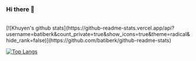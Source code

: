 ### Hi there 👋
<br/>
[![Khuyen's github stats](https://github-readme-stats.vercel.app/api?username=batiberk&count_private=true&show_icons=true&theme=radical&hide_rank=false)](https://github.com/batiberk/github-readme-stats)

[![Top Langs](https://github-readme-stats.vercel.app/api/top-langs/?username=batiberk)](https://github.com/batiberk/github-readme-stats)
